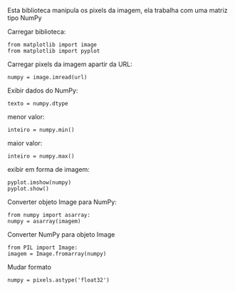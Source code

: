 Esta biblioteca manipula os pixels da imagem, ela trabalha com uma matriz tipo NumPy

Carregar biblioteca:
```
from matplotlib import image
from matplotlib import pyplot
```


Carregar pixels da imagem apartir da URL:
```
numpy = image.imread(url)
```
Exibir dados do NumPy:
```
texto = numpy.dtype
```
menor valor:
```
inteiro = numpy.min()
```
maior valor:
```
inteiro = numpy.max()
```

exibir em forma de imagem:
```
pyplot.imshow(numpy)
pyplot.show()
```

Converter objeto Image para NumPy:
```
from numpy import asarray:
numpy = asarray(imagem)
```

Converter NumPy para objeto Image
```
from PIL import Image:
imagem = Image.fromarray(numpy)
```
Mudar formato
```
numpy = pixels.astype('float32')
```
